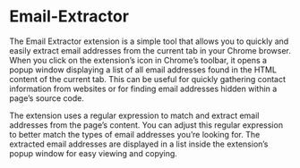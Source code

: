 # Email-Extractor
The Email Extractor extension is a simple tool that allows you to quickly and easily extract email addresses from the current tab in your Chrome browser. When you click on the extension’s icon in Chrome’s toolbar, it opens a popup window displaying a list of all email addresses found in the HTML content of the current tab. This can be useful for quickly gathering contact information from websites or for finding email addresses hidden within a page’s source code.

The extension uses a regular expression to match and extract email addresses from the page’s content. You can adjust this regular expression to better match the types of email addresses you’re looking for. The extracted email addresses are displayed in a list inside the extension’s popup window for easy viewing and copying.
